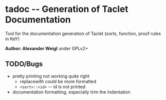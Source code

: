 # tadoc -- Generation of Taclet Documentation

Tool for the documentation generation of Taclet (sorts, function, proof rules in KeY)

**Author: Alexander Weigl** under GPLv2+

## TODO/Bugs

* pretty printing not working quite right
    * replacewith could be more formatted
    * `<sort>::<id>` -- id is not printed
* documentation formatting, especially trim the indentation
